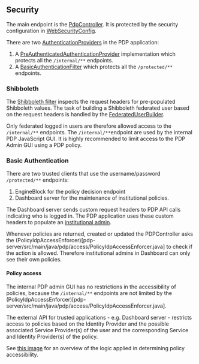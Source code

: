## Security

The main endpoint is the [PdpController](pdp-server/src/main/java/pdp/web/PdpController.java). It is protected
by the security configuration in [WebSecurityConfig](pdp-server/src/main/java/pdp/WebSecurityConfig.java).

There are two [AuthenticationProviders](http://docs.spring.io/spring-security/site/docs/current/reference/html/jc.html#jc-authentication-authenticationprovider) in
the PDP application:

1. A [PreAuthenticatedAuthenticationProvider](http://docs.spring.io/spring-security/site/docs/current/reference/html/preauth.html#preauth)
implementation which protects all the ```/internal/**``` endpoints.
2. A [BasicAuthenticationFilter](pdp-server/src/main/java/pdp/access/BasicAuthenticationProvider.java) which protects all the
`/protected/**` endpoints.

### Shibboleth
The [Shibboleth filter](pdp-server/src/main/java/pdp/shibboleth/ShibbolethPreAuthenticatedProcessingFilter.java) inspects
the request headers for pre-populated Shibboleth values. The task of building a Shibboleth federated user based on the
request headers is handled by the [FederatedUserBuilder](https://github.com/OpenConext/OpenConext-pdp/blob/master/pdp-server/src/main/java/pdp/access/FederatedUserBuilder.java#L63).

Only federated logged in users are therefore allowed access to the ```/internal/**``` endpoints. The ```/internal/**```endpoint
are used by the internal PDP JavaScript GUI. It is highly recommended to limit access to the PDP Admin GUI using a PDP policy.

### Basic Authentication
There are two trusted clients that use the username/password `/protected/**` endpoints:

1. EngineBlock for the policy decision endpoint
2. Dashboard server for the maintenance of institutional policies.

The Dashboard server sends custom request headers to PDP API calls indicating who is logged in. The PDP application uses
these custom headers to populate an [institutional admin](https://github.com/OpenConext/OpenConext-pdp/blob/master/pdp-server/src/main/java/pdp/access/FederatedUserBuilder.java#L44).

Whenever policies are returned, created or updated the PDPController asks the (PolicyIdpAccessEnforcer)[pdp-server/src/main/java/pdp/access/PolicyIdpAccessEnforcer.java]
to check if the action is allowed. Therefore institutional admins in Dashboard can only see their own policies.

#### Policy access

The internal PDP admin GUI has no restrictions in the accessibility of policies, because the `/internal/**` endpoints
are not limited by the (PolicyIdpAccessEnforcer)[pdp-server/src/main/java/pdp/access/PolicyIdpAccessEnforcer.java].

The external API for trusted applications - e.g. Dashboard server - restricts access to policies based on the Identity
Provider and the possible associated Service Provider(s) of the user and the corresponding Service and Identity Provider(s)
of the policy.

See [this image](https://raw.githubusercontent.com/OpenConext/OpenConext-pdp/master/pdp-gui/src/images/PdP_policies_access.001.jpeg)
for an overview of the logic applied in determining policy accessibility.




